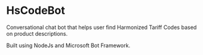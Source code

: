 # HsCodeBot
Conversational chat bot that helps user find Harmonized Tariff Codes based on product descriptions.

Built using NodeJs and Microsoft Bot Framework.
